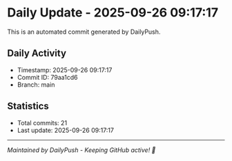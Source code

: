 # Daily Update - 2025-09-26 09:17:17

This is an automated commit generated by DailyPush.

## Daily Activity
- Timestamp: 2025-09-26 09:17:17
- Commit ID: 79aa1cd6
- Branch: main

## Statistics
- Total commits: 21
- Last update: 2025-09-26 09:17:17

---
*Maintained by DailyPush - Keeping GitHub active! 🚀*
